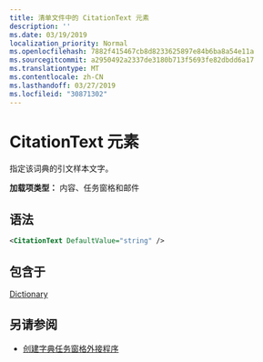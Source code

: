 ```yaml
---
title: 清单文件中的 CitationText 元素
description: ''
ms.date: 03/19/2019
localization_priority: Normal
ms.openlocfilehash: 7882f415467cb8d8233625897e84b6ba8a54e11a
ms.sourcegitcommit: a2950492a2337de3180b713f5693fe82dbdd6a17
ms.translationtype: MT
ms.contentlocale: zh-CN
ms.lasthandoff: 03/27/2019
ms.locfileid: "30871302"
---
```

# <a name="citationtext-element"></a>CitationText 元素

指定该词典的引文样本文字。

**加载项类型：** 内容、任务窗格和邮件

## <a name="syntax"></a>语法

```XML
<CitationText DefaultValue="string" />
```

## <a name="contained-in"></a>包含于

[Dictionary](dictionary.md)

## <a name="see-also"></a>另请参阅

- [创建字典任务窗格外接程序](/office/dev/add-ins/word/dictionary-task-pane-add-ins)
